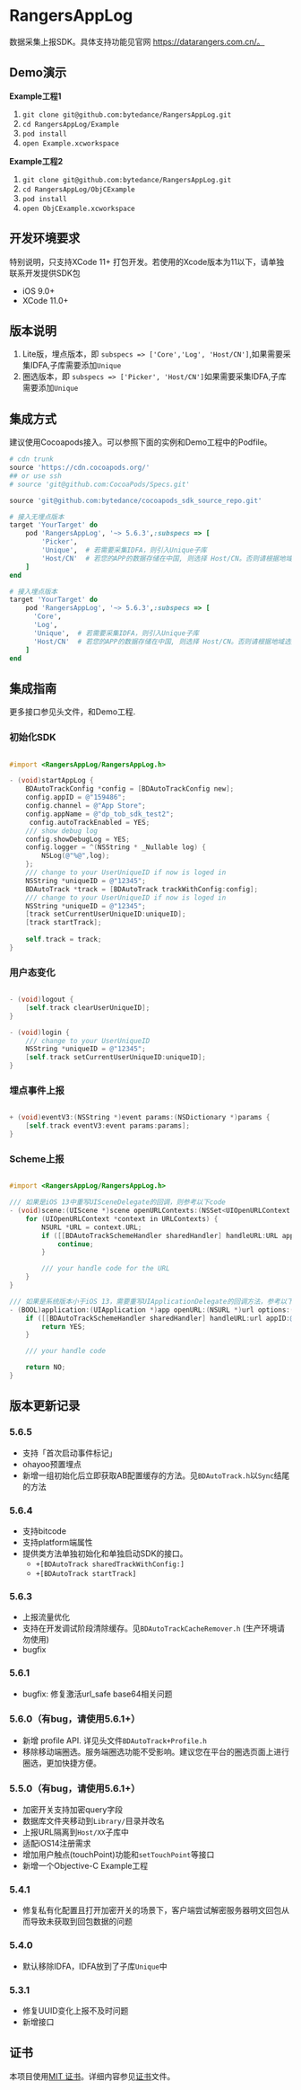 # RangersAppLog

数据采集上报SDK。具体支持功能见官网 https://datarangers.com.cn/。

## Demo演示

**Example工程1**
1. `git clone git@github.com:bytedance/RangersAppLog.git`
2. `cd RangersAppLog/Example`
3. `pod install`
4. `open Example.xcworkspace`

**Example工程2**
1. `git clone git@github.com:bytedance/RangersAppLog.git`
2. `cd RangersAppLog/ObjCExample`
3. `pod install`
4. `open ObjCExample.xcworkspace`

## 开发环境要求

特别说明，只支持XCode 11+ 打包开发。若使用的Xcode版本为11以下，请单独联系开发提供SDK包

* iOS 9.0+
* XCode 11.0+

## 版本说明

1. Lite版，埋点版本，即 `subspecs => ['Core','Log', 'Host/CN']`,如果需要采集IDFA,子库需要添加`Unique`
3. 圈选版本，即 `subspecs => ['Picker', 'Host/CN']`如果需要采集IDFA,子库需要添加`Unique`

## 集成方式

建议使用Cocoapods接入。可以参照下面的实例和Demo工程中的Podfile。

```ruby
# cdn trunk
source 'https://cdn.cocoapods.org/'
## or use ssh
# source 'git@github.com:CocoaPods/Specs.git'

source 'git@github.com:bytedance/cocoapods_sdk_source_repo.git'

# 接入无埋点版本
target 'YourTarget' do
    pod 'RangersAppLog', '~> 5.6.3',:subspecs => [
        'Picker',
        'Unique',  # 若需要采集IDFA，则引入Unique子库
        'Host/CN'  # 若您的APP的数据存储在中国, 则选择 Host/CN。否则请根据地域选择相应 Host 子库
    ]
end

# 接入埋点版本 
target 'YourTarget' do
    pod 'RangersAppLog', '~> 5.6.3',:subspecs => [
      'Core',
      'Log',
      'Unique',  # 若需要采集IDFA，则引入Unique子库
      'Host/CN'  # 若您的APP的数据存储在中国, 则选择 Host/CN。否则请根据地域选择相应 Host 子库
    ]
end
```

## 集成指南

更多接口参见头文件，和Demo工程.

### 初始化SDK

```Objective-C

#import <RangersAppLog/RangersAppLog.h>

- (void)startAppLog {
    BDAutoTrackConfig *config = [BDAutoTrackConfig new];
    config.appID = @"159486";
    config.channel = @"App Store";
    config.appName = @"dp_tob_sdk_test2";
	 config.autoTrackEnabled = YES;
    /// show debug log
    config.showDebugLog = YES;
    config.logger = ^(NSString * _Nullable log) {
        NSLog(@"%@",log);
    };
    /// change to your UserUniqueID if now is loged in
    NSString *uniqueID = @"12345";
    BDAutoTrack *track = [BDAutoTrack trackWithConfig:config];
    /// change to your UserUniqueID if now is loged in
    NSString *uniqueID = @"12345";
    [track setCurrentUserUniqueID:uniqueID];
    [track startTrack];
    
    self.track = track;
}

```

### 用户态变化

```Objective-C

- (void)logout {
    [self.track clearUserUniqueID];
}

- (void)login {
    /// change to your UserUniqueID
    NSString *uniqueID = @"12345";
    [self.track setCurrentUserUniqueID:uniqueID];
}

```

### 埋点事件上报

```Objective-C

+ (void)eventV3:(NSString *)event params:(NSDictionary *)params {
    [self.track eventV3:event params:params];
}

```

### Scheme上报

```Objective-C

#import <RangersAppLog/RangersAppLog.h>

/// 如果是iOS 13中重写UISceneDelegate的回调，则参考以下code
- (void)scene:(UIScene *)scene openURLContexts:(NSSet<UIOpenURLContext *> *)URLContexts {
    for (UIOpenURLContext *context in URLContexts) {
        NSURL *URL = context.URL;
        if ([[BDAutoTrackSchemeHandler sharedHandler] handleURL:URL appID:@"appid" scene:scene]) {
            continue;
        }

        /// your handle code for the URL
    }
}

/// 如果是系统版本小于iOS 13，需要重写UIApplicationDelegate的回调方法，参考以下code
- (BOOL)application:(UIApplication *)app openURL:(NSURL *)url options:(NSDictionary<UIApplicationOpenURLOptionsKey, id> *)options {
    if ([[BDAutoTrackSchemeHandler sharedHandler] handleURL:url appID:@"appid" scene:nil]) {
        return YES;
    }

    /// your handle code

    return NO;
}

```

## 版本更新记录
### 5.6.5
- 支持「首次启动事件标记」
- ohayoo预置埋点
- 新增一组初始化后立即获取AB配置缓存的方法。见`BDAutoTrack.h`以`Sync`结尾的方法

### 5.6.4
- 支持bitcode
- 支持platform端属性
- 提供类方法单独初始化和单独启动SDK的接口。
  - `+[BDAutoTrack sharedTrackWithConfig:]` 
  - `+[BDAutoTrack startTrack]`

### 5.6.3
- 上报流量优化
- 支持在开发调试阶段清除缓存。见`BDAutoTrackCacheRemover.h` (生产环境请勿使用)
- bugfix

### 5.6.1
- bugfix: 修复激活url_safe base64相关问题

### 5.6.0（有bug，请使用5.6.1+）

- 新增 profile API. 详见头文件`BDAutoTrack+Profile.h`
- 移除移动端圈选。服务端圈选功能不受影响。建议您在平台的圈选页面上进行圈选，更加快捷方便。

### 5.5.0（有bug，请使用5.6.1+）

- 加密开关支持加密query字段
- 数据库文件夹移动到`Library/`目录并改名
- 上报URL隔离到`Host/XX`子库中
- 适配iOS14注册需求
- 增加用户触点(touchPoint)功能和`setTouchPoint`等接口
- 新增一个Objective-C Example工程

### 5.4.1

- 修复私有化配置且打开加密开关的场景下，客户端尝试解密服务器明文回包从而导致未获取到回包数据的问题

### 5.4.0

- 默认移除IDFA，IDFA放到了子库`Unique`中

### 5.3.1

- 修复UUID变化上报不及时问题
- 新增接口


## 证书

本项目使用[MIT 证书](LICENSE)。详细内容参见[证书](LICENSE)文件。
